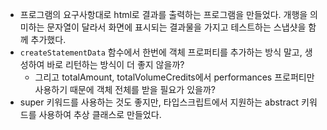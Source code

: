 - 프로그램의 요구사항대로 html로 결과를 출력하는 프로그램을 만들었다. 개행을 의미하는 문자열이 달라서 화면에 표시되는 결과물을 가지고 테스트하는 스냅샷을 함께 추가했다.
- `createStatementData` 함수에서 한번에 객체 프로퍼티를 추가하는 방식 말고, 생성하여 바로 리턴하는 방식이 더 좋지 않을까?
  - 그리고 totalAmount, totalVolumeCredits에서 performances 프로퍼티만 사용하기 때문에 객체 전체를 받을 필요가 있을까?
- super 키워드를 사용하는 것도 좋지만, 타입스크립트에서 지원하는 abstract 키워드를 사용하여 추상 클래스로 만들었다.
